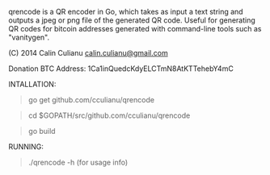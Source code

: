 qrencode is a QR encoder in Go, which takes as input a text string and outputs a jpeg or png file of the generated QR code.  Useful for generating QR codes for bitcoin addresses generated with command-line tools such as "vanitygen".

(C) 2014 Calin Culianu <calin.culianu@gmail.com> 

Donation BTC Address: 1Ca1inQuedcKdyELCTmN8AtKTTehebY4mC

INTALLATION:

> go get github.com/cculianu/qrencode

> cd $GOPATH/src/github.com/cculianu/qrencode

> go build 

RUNNING:

> ./qrencode -h (for usage info)

